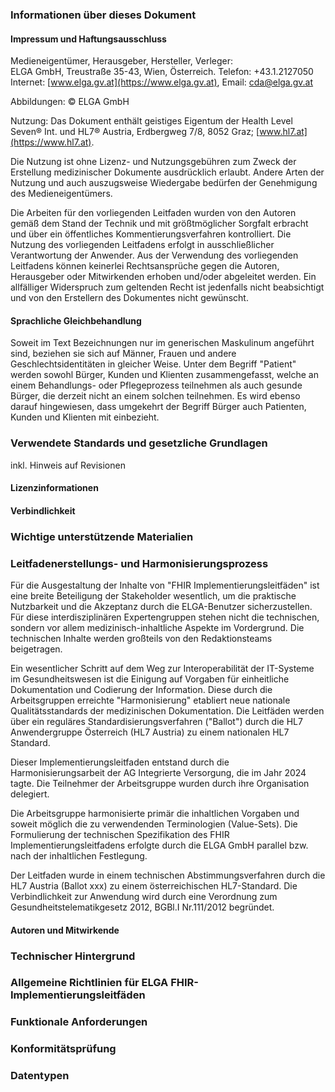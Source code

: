 ### Informationen über dieses Dokument

#### Impressum und Haftungsausschluss

Medieneigentümer, Herausgeber, Hersteller, Verleger:<br/>
ELGA GmbH, Treustraße 35-43, Wien, Österreich. Telefon: +43.1.2127050<br/>
Internet: [www.elga.gv.at](https://www.elga.gv.at), Email: [cda@elga.gv.at](mailto:cda@elga.gv.at)

Abbildungen: © ELGA GmbH

Nutzung: Das Dokument enthält geistiges Eigentum der Health Level Seven® Int. und HL7® Austria, Erdbergweg 7/8, 8052 Graz; [www.hl7.at](https://www.hl7.at).

Die Nutzung ist ohne Lizenz- und Nutzungsgebühren zum Zweck der Erstellung medizinischer Dokumente ausdrücklich erlaubt. Andere Arten der Nutzung und auch auszugsweise Wiedergabe bedürfen der Genehmigung des Medieneigentümers. 

Die Arbeiten für den vorliegenden Leitfaden wurden von den Autoren gemäß dem Stand der Technik und mit größtmöglicher Sorgfalt erbracht und über ein öffentliches Kommentierungsverfahren kontrolliert. Die Nutzung des vorliegenden Leitfadens erfolgt in ausschließlicher Verantwortung der Anwender. Aus der Verwendung des vorliegenden Leitfadens können keinerlei Rechtsansprüche gegen die Autoren, Herausgeber oder Mitwirkenden erhoben und/oder abgeleitet werden. Ein allfälliger Widerspruch zum geltenden Recht ist jedenfalls nicht beabsichtigt und von den Erstellern des Dokumentes nicht gewünscht. 

#### Sprachliche Gleichbehandlung

Soweit im Text Bezeichnungen nur im generischen Maskulinum angeführt sind, beziehen sie sich auf Männer, Frauen und andere Geschlechtsidentitäten in gleicher Weise. Unter dem Begriff "Patient" werden sowohl Bürger, Kunden und Klienten zusammengefasst, welche an einem Behandlungs- oder Pflegeprozess teilnehmen als auch gesunde Bürger, die derzeit nicht an einem solchen teilnehmen. Es wird ebenso darauf hingewiesen, dass umgekehrt der Begriff Bürger auch Patienten, Kunden und Klienten mit einbezieht. 

### Verwendete Standards und gesetzliche Grundlagen
inkl. Hinweis auf Revisionen

#### Lizenzinformationen

#### Verbindlichkeit

### Wichtige unterstützende Materialien

### Leitfadenerstellungs- und Harmonisierungsprozess

Für die Ausgestaltung der Inhalte von "FHIR Implementierungsleitfäden" ist eine breite Beteiligung der Stakeholder wesentlich, um die praktische Nutzbarkeit und die Akzeptanz durch die ELGA-Benutzer sicherzustellen. Für diese interdisziplinären Expertengruppen stehen nicht die technischen, sondern vor allem medizinisch-inhaltliche Aspekte im Vordergrund. Die technischen Inhalte werden großteils von den Redaktionsteams beigetragen.

Ein wesentlicher Schritt auf dem Weg zur Interoperabilität der IT-Systeme im Gesundheitswesen ist die Einigung auf Vorgaben für einheitliche Dokumentation und Codierung der Information. Diese durch die Arbeitsgruppen erreichte "Harmonisierung" etabliert neue nationale Qualitätsstandards der medizinischen Dokumentation. Die Leitfäden werden über ein reguläres Standardisierungsverfahren ("Ballot") durch die HL7 Anwendergruppe Österreich (HL7 Austria) zu einem nationalen HL7 Standard.

Dieser Implementierungsleitfaden entstand durch die Harmonisierungsarbeit der AG Integrierte Versorgung, die im Jahr 2024 tagte. Die Teilnehmer der Arbeitsgruppe wurden durch ihre Organisation delegiert.

Die Arbeitsgruppe harmonisierte primär die inhaltlichen Vorgaben und soweit möglich die zu verwendenden Terminologien (Value-Sets). Die Formulierung der technischen Spezifikation des FHIR Implementierungsleitfadens erfolgte durch die ELGA GmbH parallel bzw. nach der inhaltlichen Festlegung.

Der Leitfaden wurde in einem technischen Abstimmungsverfahren durch die HL7 Austria (Ballot xxx) zu einem österreichischen HL7-Standard. Die Verbindlichkeit zur Anwendung wird durch eine Verordnung zum Gesundheitstelematikgesetz 2012, BGBl.I Nr.111/2012 begründet. 

#### Autoren und Mitwirkende

### Technischer Hintergrund

### Allgemeine Richtlinien für ELGA FHIR-Implementierungsleitfäden

### Funktionale Anforderungen

### Konformitätsprüfung

### Datentypen
